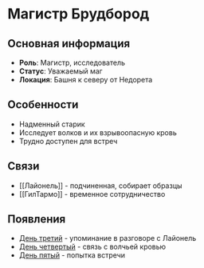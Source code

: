 # Магистр Брудбород

## Основная информация
- **Роль**: Магистр, исследователь
- **Статус**: Уважаемый маг
- **Локация**: Башня к северу от Недорета

## Особенности
- Надменный старик
- Исследует волков и их взрывоопасную кровь
- Трудно доступен для встреч

## Связи
- [[Лайонель]] - подчиненная, собирает образцы
- [[ГилТармо]] - временное сотрудничество

## Появления
- [День третий](obsidian://open?vault=Project%20LUX&file=%D0%9E%D1%82%D1%87%D0%B5%D1%82%D1%8B%2F%D0%94%D0%B5%D0%BD%D1%8C%20%D1%82%D1%80%D0%B5%D1%82%D0%B8%D0%B9) - упоминание в разговоре с Лайонель
- [День четвертый](obsidian://open?vault=Project%20LUX&file=%D0%9E%D1%82%D1%87%D0%B5%D1%82%D1%8B%2F%D0%94%D0%B5%D0%BD%D1%8C%20%D1%87%D0%B5%D1%82%D0%B2%D0%B5%D1%80%D1%82%D1%8B%D0%B9) - связь с волчьей кровью 
- [День пятый](obsidian://open?vault=Project%20LUX&file=%D0%9E%D1%82%D1%87%D0%B5%D1%82%D1%8B%2F%D0%94%D0%B5%D0%BD%D1%8C%20%D0%BF%D1%8F%D1%82%D1%8B%D0%B9) - попытка встречи 